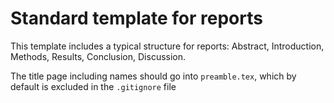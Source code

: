 # Standard template for reports
This template includes a typical structure for reports: Abstract, Introduction, Methods, Results, Conclusion, Discussion.

The title page including names should go into `preamble.tex`, which by default is excluded in the `.gitignore` file
